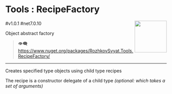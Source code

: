 # Tools : RecipeFactory

<img align="right" width="100" height="100" src="https://github.com/rozhkovsvyat/Tools.RecipeFactory/assets/71471748/98470c48-21be-4be4-b9c4-7cae18cbc4df">

#v1.0.1 #net7.0.10

Object abstract factory

> :eye_speech_bubble: https://www.nuget.org/packages/RozhkovSvyat.Tools.RecipeFactory/

---

Creates specified type objects using child type recipes

The recipe is a constructor delegate of a child type _(optional: which takes a set of arguments)_
